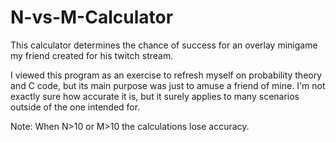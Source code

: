 # N-vs-M-Calculator
This calculator determines the chance of success for an overlay minigame my friend created for his twitch stream.

I viewed this program as an exercise to refresh myself on probability theory and C code, but its main purpose was just to amuse a friend of mine.  I'm not exactly sure how accurate it is, but it surely applies to many scenarios outside of the one intended for.

Note: When N>10 or M>10 the calculations lose accuracy.
